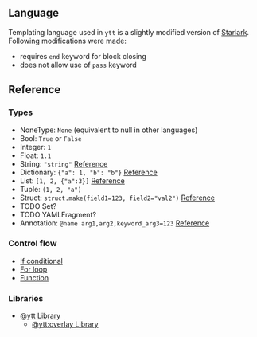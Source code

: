 ## Language

Templating language used in `ytt` is a slightly modified version of [Starlark](https://github.com/google/starlark-go/blob/master/doc/spec.md). Following modifications were made:

- requires `end` keyword for block closing
- does not allow use of `pass` keyword

## Reference

### Types

- NoneType: `None` (equivalent to null in other languages)
- Bool: `True` or `False`
- Integer: `1`
- Float: `1.1`
- String: `"string"` [Reference](lang-ref-string.md)
- Dictionary: `{"a": 1, "b": "b"}` [Reference](lang-ref-dict.md)
- List: `[1, 2, {"a":3}]` [Reference](lang-ref-list.md)
- Tuple: `(1, 2, "a")`
- Struct: `struct.make(field1=123, field2="val2")` [Reference](lang-ref-ytt.md#struct)
- TODO Set?
- TODO YAMLFragment?
- Annotation: `@name arg1,arg2,keyword_arg3=123` [Reference](lang-ref-annotation.md)

### Control flow

- [If conditional](lang-ref-if.md)
- [For loop](lang-ref-for.md)
- [Function](lang-ref-def.md)

### Libraries

- [@ytt Library](lang-ref-ytt.md)
  - [@ytt:overlay Library](lang-ref-ytt-overlay.md)
